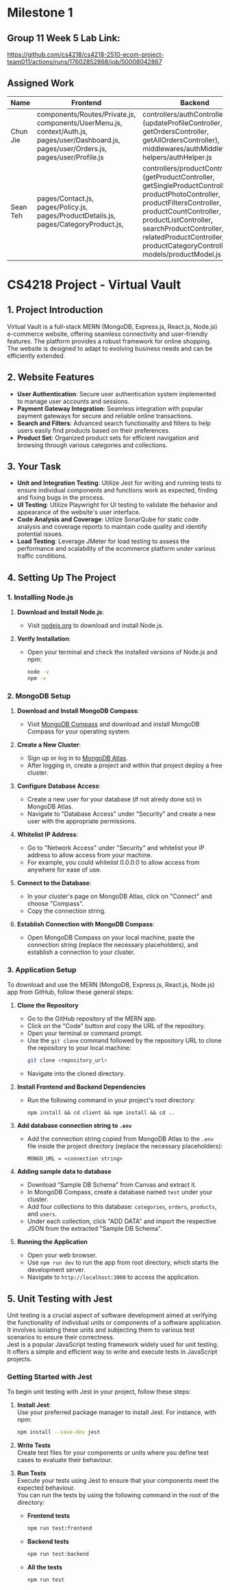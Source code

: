 # Milestone 1 
## Group 11 Week 5 Lab Link:
https://github.com/cs4218/cs4218-2510-ecom-project-team011/actions/runs/17602852868/job/50008042867
## Assigned Work
| Name | Frontend | Backend |
| - | - | - |
| Chun Jie | components/Routes/Private.js, components/UserMenu.js, context/Auth.js, pages/user/Dashboard.js, pages/user/Orders.js, pages/user/Profile.js | controllers/authController.js (updateProfileController, getOrdersController, getAllOrdersController), middlewares/authMiddleware.js, helpers/authHelper.js |
| Sean Teh | pages/Contact.js, pages/Policy.js, pages/ProductDetails.js, pages/CategoryProduct.js,  | controllers/productController.js (getProductController, getSingleProductController, productPhotoController, productFiltersController, productCountController, productListController, searchProductController, relatedProductController, productCategoryController), models/productModel.js |


# CS4218 Project - Virtual Vault

## 1. Project Introduction

Virtual Vault is a full-stack MERN (MongoDB, Express.js, React.js, Node.js) e-commerce website, offering seamless connectivity and user-friendly features. The platform provides a robust framework for online shopping. The website is designed to adapt to evolving business needs and can be efficiently extended.

## 2. Website Features

- **User Authentication**: Secure user authentication system implemented to manage user accounts and sessions.
- **Payment Gateway Integration**: Seamless integration with popular payment gateways for secure and reliable online transactions.
- **Search and Filters**: Advanced search functionality and filters to help users easily find products based on their preferences.
- **Product Set**: Organized product sets for efficient navigation and browsing through various categories and collections.

## 3. Your Task

- **Unit and Integration Testing**: Utilize Jest for writing and running tests to ensure individual components and functions work as expected, finding and fixing bugs in the process.
- **UI Testing**: Utilize Playwright for UI testing to validate the behavior and appearance of the website's user interface.
- **Code Analysis and Coverage**: Utilize SonarQube for static code analysis and coverage reports to maintain code quality and identify potential issues.
- **Load Testing**: Leverage JMeter for load testing to assess the performance and scalability of the ecommerce platform under various traffic conditions.

## 4. Setting Up The Project

### 1. Installing Node.js

1. **Download and Install Node.js**:

   - Visit [nodejs.org](https://nodejs.org) to download and install Node.js.

2. **Verify Installation**:
   - Open your terminal and check the installed versions of Node.js and npm:
     ```bash
     node -v
     npm -v
     ```

### 2. MongoDB Setup

1. **Download and Install MongoDB Compass**:

   - Visit [MongoDB Compass](https://www.mongodb.com/products/tools/compass) and download and install MongoDB Compass for your operating system.

2. **Create a New Cluster**:

   - Sign up or log in to [MongoDB Atlas](https://www.mongodb.com/cloud/atlas/register).
   - After logging in, create a project and within that project deploy a free cluster.

3. **Configure Database Access**:

   - Create a new user for your database (if not alredy done so) in MongoDB Atlas.
   - Navigate to "Database Access" under "Security" and create a new user with the appropriate permissions.

4. **Whitelist IP Address**:

   - Go to "Network Access" under "Security" and whitelist your IP address to allow access from your machine.
   - For example, you could whitelist 0.0.0.0 to allow access from anywhere for ease of use.

5. **Connect to the Database**:

   - In your cluster's page on MongoDB Atlas, click on "Connect" and choose "Compass".
   - Copy the connection string.

6. **Establish Connection with MongoDB Compass**:
   - Open MongoDB Compass on your local machine, paste the connection string (replace the necessary placeholders), and establish a connection to your cluster.

### 3. Application Setup

To download and use the MERN (MongoDB, Express.js, React.js, Node.js) app from GitHub, follow these general steps:

1. **Clone the Repository**

   - Go to the GitHub repository of the MERN app.
   - Click on the "Code" button and copy the URL of the repository.
   - Open your terminal or command prompt.
   - Use the `git clone` command followed by the repository URL to clone the repository to your local machine:
     ```bash
     git clone <repository_url>
     ```
   - Navigate into the cloned directory.

2. **Install Frontend and Backend Dependencies**

   - Run the following command in your project's root directory:

     ```
     npm install && cd client && npm install && cd ..
     ```

3. **Add database connection string to `.env`**

   - Add the connection string copied from MongoDB Atlas to the `.env` file inside the project directory (replace the necessary placeholders):
     ```env
     MONGO_URL = <connection string>
     ```

4. **Adding sample data to database**

   - Download “Sample DB Schema” from Canvas and extract it.
   - In MongoDB Compass, create a database named `test` under your cluster.
   - Add four collections to this database: `categories`, `orders`, `products`, and `users`.
   - Under each collection, click "ADD DATA" and import the respective JSON from the extracted "Sample DB Schema".

5. **Running the Application**
   - Open your web browser.
   - Use `npm run dev` to run the app from root directory, which starts the development server.
   - Navigate to `http://localhost:3000` to access the application.

## 5. Unit Testing with Jest

Unit testing is a crucial aspect of software development aimed at verifying the functionality of individual units or components of a software application. It involves isolating these units and subjecting them to various test scenarios to ensure their correctness.  
Jest is a popular JavaScript testing framework widely used for unit testing. It offers a simple and efficient way to write and execute tests in JavaScript projects.

### Getting Started with Jest

To begin unit testing with Jest in your project, follow these steps:

1. **Install Jest**:  
   Use your preferred package manager to install Jest. For instance, with npm:

   ```bash
   npm install --save-dev jest

   ```

2. **Write Tests**  
   Create test files for your components or units where you define test cases to evaluate their behaviour.

3. **Run Tests**  
   Execute your tests using Jest to ensure that your components meet the expected behaviour.  
   You can run the tests by using the following command in the root of the directory:

   - **Frontend tests**

     ```bash
     npm run test:frontend
     ```

   - **Backend tests**

     ```bash
     npm run test:backend
     ```

   - **All the tests**
     ```bash
     npm run test
     ```
